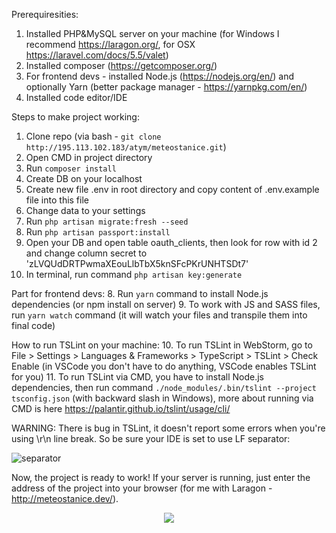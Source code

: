 Prerequiresities:
1.  Installed PHP&MySQL server on your machine (for Windows I recommend https://laragon.org/, for OSX https://laravel.com/docs/5.5/valet)
2.  Installed composer (https://getcomposer.org/)
3.  For frontend devs - installed Node.js (https://nodejs.org/en/) and optionally Yarn (better package manager - https://yarnpkg.com/en/)
4.  Installed code editor/IDE

Steps to make project working:
1.  Clone repo (via bash - `git clone http://195.113.102.183/atym/meteostanice.git`)
2.  Open CMD in project directory
3.  Run `composer install`
4.  Create DB on your localhost
5.  Create new file .env in root directory and copy content of .env.example file into this file
6.  Change data to your settings
7.  Run `php artisan migrate:fresh --seed`
8.  Run `php artisan passport:install`
9.  Open your DB and open table oauth_clients, then look for row with id 2 and change column secret to 'zLVQUdDRTPwmaXEouLlbTbX5knSFcPKrUNHTSDt7'
10.  In terminal, run command `php artisan key:generate`

Part for frontend devs:
8.  Run `yarn` command to install Node.js  dependencies (or npm install on server)
9.  To work with JS and SASS files, run `yarn watch` command (it will watch your files and transpile them into final code)

How to run TSLint on your machine:
10.  To run TSLint in WebStorm, go to File > Settings > Languages & Frameworks > TypeScript > TSLint > Check Enable (in VSCode you don't have to do anything, VSCode enables TSLint for you)
11.  To run TSLint via CMD, you have to install Node.js dependencies, then run command `./node_modules/.bin/tslint --project tsconfig.json` (with backward slash in Windows), more about running via CMD is here https://palantir.github.io/tslint/usage/cli/

WARNING: There is bug in TSLint, it doesn't report some errors when you're using \r\n line break. So be sure your IDE is set to use LF separator:

![separator](http://195.113.102.183/atym/meteostanice//uploads/fa5f98b8576af49bcf52c34b596dd36d/separator.png)

Now, the project is ready to work! If your server is running, just enter the address of the project into your browser (for me with Laragon - http://meteostanice.dev/).

<p align="center"><img src="festik.cz/tmp/truestorybro.jpg"></p>